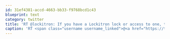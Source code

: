 ```yaml
---
id: 31ef4381-accd-4663-bb33-f9768bcd1c43
blueprint: text
category: twitter
title: 'RT @lockitron: If you have a Lockitron lock or access to one, then check out the new Lockitron iPhone app!... http://fb.me/IqPalkGn'
caption: 'RT <span class="username username_linked">@<a href="https://twitter.com/lockitron" title="Lockitron">lockitron</a></span>: If you have a Lockitron lock or access to one, then check out the new Lockitron iPhone app!... http://fb.me/IqPalkGn'
---
```

